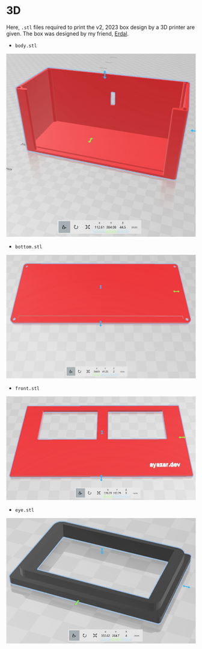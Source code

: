 # 3D

Here, `.stl` files required to print the v2, 2023 box design by a 3D printer are given. The box was designed by my friend, [Erdal](https://www.linkedin.com/in/erdal-mehmetcik-7470363a/).

- `body.stl`

![body](body.jpg)

- `bottom.stl`

![bottom](bottom.jpg)

- `front.stl`

![front](front.jpg)

- `eye.stl`

![eye](eye.jpg)